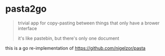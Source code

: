 # pasta2go

> trivial app for copy-pasting between things that only have a brower interface
> 
> it's like pastebin, but there's only one document

this is a go re-implementation of https://github.com/nigelzor/pasta
